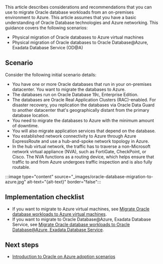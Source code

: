 This article describes considerations and recommendations that you can use to migrate Oracle database workloads from an on-premises environment to Azure. This article assumes that you have a basic understanding of Oracle Database technologies and Azure networking. This guidance covers the following scenarios:

- Physical migration of Oracle databases to Azure virtual machines
- Physical migration of Oracle databases to Oracle Database@Azure, Exadata Database Service (OD@A)

## Scenario

Consider the following initial scenario details:

- You have one or more Oracle databases that run in your on-premises datacenter. You want to migrate the databases to Azure.
- The databases run on Oracle Database 19c, Enterprise Edition.
- The databases are Oracle Real Application Clusters (RAC)-enabled. For disaster recovery, you replication the databases via Oracle Data Guard to another datacenter that's geographically distant from the primary database location.
- You need to migrate the databases to Azure with the minimum amount of downtime.
- You will also migrate application services that depend on the database.
- You established network connectivity to Azure through Azure ExpressRoute and use a hub-and-spoke network topology in Azure.
- In the hub virtual network, the traffic has to traverse a non-Microsoft network virtual appliance (NVA), such as FortiGate, CheckPoint, or Cisco. The NVA functions as a routing device, which helps ensure that traffic to and from Azure undergoes traffic inspection and is also fully routable.

:::image type="content" source="_images/oracle-database-migration-to-azure.jpg" alt-text="{alt-text}" border="false":::

## Implementation checklist

- If you want to migrate to Azure virtual machines, see [Migrate Oracle database workloads to Azure virtual machines](migrate-oracle-azure-iaas.yml).
- If you want to migrate to Oracle Database@Azure, Exadata Database Service, see [Migrate Oracle database workloads to Oracle Database@Azure, Exadata Database Service](migrate-oracle-odaa-exadata.yml).

## Next steps

- [Introduction to Oracle on Azure adoption scenarios](/azure/cloud-adoption-framework/scenarios/oracle-iaas)